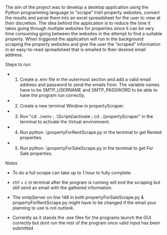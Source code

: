The aim of the project was to develop a desktop application using the Python programming language to “scrape” Irish property websites, convert the results and parse them into an excel spreadsheet for the user to view at their discretion.
The idea behind the application is to reduce the time it takes going through multiple websites for properties since it can be very time consuming going between the websites in the attempt to find a suitable property. When triggered the application will run in the background scraping the property websites and give the user the “scraped” information in an easy-to-read spreadsheet that is emailed to their desired email address.


Steps to run:

- 1. Create a .env file in the outermost section and add a valid email address and password to send the emails from. 
   The variable names have to be SMTP_USERNAME and SMTP_PASSWORD to be able to have the program run correctly.
- 2. Create a new terminal Window in propertyScraper.
- 3. Run "cd ../venv ; .\Scripts\activate ; cd ../propertyScraper" in the terminal to activate the Virtual environment.
- 4. Run python .\propertyForRentScrape.py in the terminal to get Rented properties.
- 5. Run python .\propertyForSaleScrape.py in the terminal to get For Sale properties.

*Notes*
- To do a full scrape can take up to 1 hour to fully complete.

- ctrl + c in terminal after the program is running will end the scraping but still send an email with the gathered information.

- The smtpServer on line 148 in both propertyForSaleScrape.py & propertyForRentScrape.py might have to be changed if the email your planning to 
  use is not outlook.

- Currently as it stands the .exe files for the programs launch the GUI correctly but dont run the rest of the program once valid input has been 
  submitted

